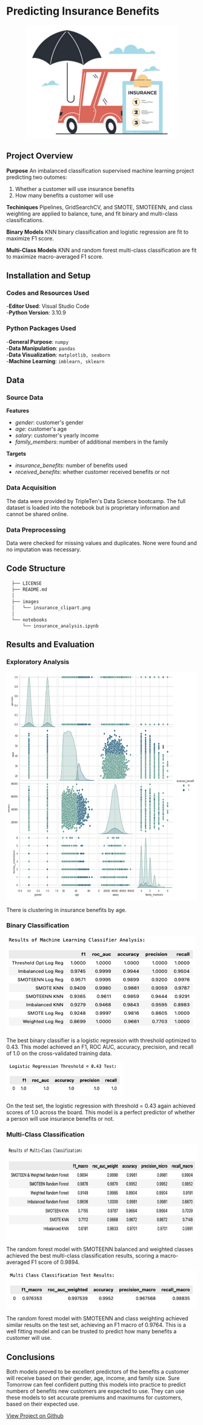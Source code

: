 # Predicting Insurance Benefits

<p align="center">
  <img src="/images/insurance-benefits/insurance_clipart.png"
  width="400"
  height="300"
  alt="Insurance clip art">
</p>

## Project Overview

**Purpose** 
An imbalanced classification supervised machine learning project predicting two outomes:  
1) Whether a customer will use insurance benefits
3) How many benefits a customer will use  

**Techiniques** 
Pipelines, GridSearchCV, and SMOTE, SMOTEENN, and class weighting are applied to balance, tune, and fit binary and multi-class classifications. 

**Binary Models** 
KNN binary classification and logistic regression are fit to maximize F1 score.

**Multi-Class Models** 
KNN and random forest multi-class classification are fit to maximize macro-averaged F1 score.

## Installation and Setup

### Codes and Resources Used

  -**Editor Used**: Visual Studio Code  
  -**Python Version**: 3.10.9

### Python Packages Used

  -**General Purpose**: ```numpy```  
  -**Data Manipulation**: ```pandas```  
  -**Data Visualization**: ```matplotlib, seaborn```  
  -**Machine Learning**: ```imblearn, sklearn```  

## Data

### Source Data
**Features**
  * *gender*: customer's gender  
  * *age*: customer's age    
  * *salary*: customer's yearly income  
  * *family_members*: number of additional members in the family  
  
**Targets**
  * *insurance_benefits*: number of benefits used  
  * *received_benefits*: whether customer received benefits or not
 
### Data Acquisition

The data were provided by TripleTen's Data Science bootcamp. The full dataset is loaded into the notebook but is proprietary information and cannot be shared online.

### Data Preprocessing

Data were checked for missing values and duplicates. None were found and no imputation was necessary.
 
## Code Structure
```
  ├── LICENSE
  ├── README.md          
  │
  ├── images
  │   └── insurance_clipart.png    
  │
  └── notebooks  
      └── insurance_analysis.ipynb  
```

## Results and Evaluation

### Exploratory Analysis
 
<p align="left">
  <img src="/images/insurance-benefits/eda.png"
  width="600"
  height="600"
  alt="sns pair plot of variables colored by receiving benefits">
</p>

There is clustering in insurance benefits by age.

### Binary Classification


<p align="left">
  <img src="/images/insurance-benefits/binary_results.png" 
  width="500"
  height="250"
  alt="Results of binary classification model tuning">
</p>

The best binary classifier is a logistic regression with threshold optimized to 0.43. This model achieved an F1, ROC AUC, accuracy, precision, and recall of 1.0 on the cross-validated training data.

<p align="left">
  <img src="/images/insurance-benefits/binary_test.png"
  width="310"
  height="90"
  alt="Test results of logistic regression with threshold = 0.43">
</p>

On the test set, the logistic regression with threshold = 0.43 again achieved scores of 1.0 across the board. This model is a perfect predictor of whether a person will use insurance benefits or not.

### Multi-Class Classification

<p align="left">
  <img src="/images/insurance-benefits/multi_results.png"
  width="690"
  height="250"
  alt="Results of multi class classification model tuning">
</p>

The random forest model with SMOTEENN balanced and weighted classes achieved the best multi-class classification results, scoring a macro-averaged F1 score of 0.9894.

<p align="left">
  <img src="/images/insurance-benefits/multi_test.png"
  width="510"
  height="100"
  alt="Test results of random forest multi class classification">
</p>

The random forest model with SMOTEENN and class weighting achieved similar results on the test set, achieving an F1 macro of 0.9764. This is a well fitting model and can be trusted to predict how many benefits a customer will use.

## Conclusions

Both models proved to be excellent predictors of the benefits a customer will receive based on their gender, age, income, and family size. Sure Tomorrow can feel confident putting this models into practice to predict numbers of benefits new customers are expected to use. They can use these models to set accurate premiums and maximums for customers, based on their expected use.

[View Project on Github](https://github.com/kellyshreeve/predicting-insurance-benefits)